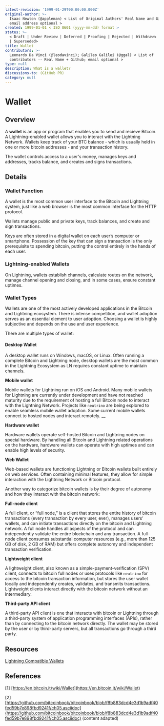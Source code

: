 ```yaml
---
latest-revision: '1999-01-29T00:00:00.000Z'
original-author: >-
  Isaac Newton (@appleman) < List of Original Authors' Real Name and Github;
  email address optional >
created: 1999-01-01 < ISO 8601 (yyyy-mm-dd) format >
status: >-
  < Draft | Under Review | Deferred | Proofing | Rejected | Withdrawn | Accepted
  | Superseded>
title: Wallet
contributors: >-
  Leonardo Da Vinci (@leodavinci); Galileo Galilei (@ggal) < List of
  contributors -- Real Name + Github; email optional >
type: null
description: What is a wallet?
discussions-to: (GitHub PR)
category: null
---
```


# Wallet

## Overview

A **wallet** is an app or program that enables you to send and recieve Bitcoin. A Lightning-enabled wallet allows you to interact with the Lightning Network. Wallets keep track of your BTC balance - which is usually held in one or more bitcoin addresses - and your transaction history.

The wallet controls access to a user's money, manages keys and addresses, tracks balance, and creates and signs transactions.

## Details

### Wallet Function

A wallet is the most common user interface to the Bitcoin and Lightning system, just like a web browser is the most common interface for the HTTP protocol. 

Wallets manage public and private keys, track balances, and create and sign transactions. 

Keys are often stored in a digital wallet on each user’s computer or smartphone. Possession of the key that can sign a transaction is the only prerequisite to spending bitcoin, putting the control entirely in the hands of each user.

### Lightning-enabled Wallets

On Lightning, wallets establish channels, calculate routes on the network, manage channel opening and closing, and in some cases, ensure constant uptimes.

### Wallet Types

Wallets are one of the most actively developed applications in the Bitcoin and Lightning ecosystem. There is intense competition, and wallet adoption serves as an essential element to user adoption. Choosing a wallet is highly subjective and depends on the use and user experience. 

There are multiple types of wallet:

#### Desktop Wallet

A desktop wallet runs on Windows, macOS, or Linux. Often running a complete Bitcoin and Lightning node, desktop wallets are the most common in the Lightning Ecosystem as LN requires constant uptime to maintain channels.

**Mobile wallet**

Mobile wallets for Lightning run on iOS and Android. Many mobile wallets for Lightning are currently under development and have not reached maturity due to the requirement of hosting a full Bitcoin node to interact with the Lightning Network. Projects like `neutrino` are being explored to enable seamless mobile wallet adoption. Some current mobile wallets connect to hosted nodes and interact remotely. __

**Hardware wallet**

Hardware wallets operate self-hosted Bitcoin and Lightning nodes on special hardware. By handling all Bitcoin and Lightning related operations on the hardware, hardware wallets can operate with high uptimes and can enable high levels of security.

**Web Wallet**

Web-based wallets are functioning Lightning or Bitcoin wallets built entirely on web services. Often containing minimal features, they allow for simple interaction with the Lightning Network or Bitcoin protocol.

Another way to categorize bitcoin wallets is by their degree of autonomy and how they interact with the bitcoin network: 

**Full-node client**

A full client, or “full node,” is a client that stores the entire history of bitcoin transactions \(every transaction by every user, ever\), manages users’ wallets, and can initiate transactions directly on the bitcoin and Lightning network. A full node handles all aspects of the protocol and can independently validate the entire blockchain and any transaction. A full-node client consumes substantial computer resources \(e.g., more than 125 GB of disk, 2 GB of RAM\) but offers complete autonomy and independent transaction verification. 

**Lightweight client**

A lightweight client, also known as a simple-payment-verification \(SPV\) client, connects to bitcoin full nodes or uses protocols like `neutrino` for access to the bitcoin transaction information, but stores the user wallet locally and independently creates, validates, and transmits transactions. Lightweight clients interact directly with the bitcoin network without an intermediary. 

**Third-party API client** 

A third-party API client is one that interacts with bitcoin or Lightning through a third-party system of application programming interfaces \(APIs\), rather than by connecting to the bitcoin network directly. The wallet may be stored by the user or by third-party servers, but all transactions go through a third party.

## Resources

[Lightning Compatible Wallets](https://lightningnetworkstores.com/wallets)

## References

\[1\] [https://en.bitcoin.it/wiki/Wallet](https://en.bitcoin.it/wiki/Wallet)

\[2\] [https://github.com/bitcoinbook/bitcoinbook/blob/f8b883dcd4e3d1b9adf40fed59b7e898fbd9241f/ch05.asciidoc](https://github.com/bitcoinbook/bitcoinbook/blob/f8b883dcd4e3d1b9adf40fed59b7e898fbd9241f/ch05.asciidoc) \(content adapted\)

